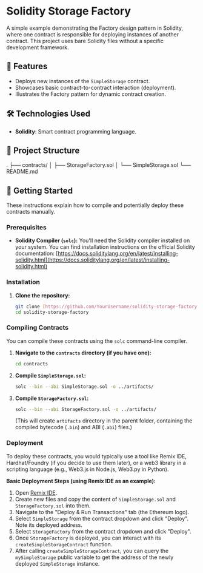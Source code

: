 # Solidity Storage Factory

A simple example demonstrating the Factory design pattern in Solidity, where one contract is responsible for deploying instances of another contract. This project uses bare Solidity files without a specific development framework.

## 🌟 Features

* Deploys new instances of the `SimpleStorage` contract.
* Showcases basic contract-to-contract interaction (deployment).
* Illustrates the Factory pattern for dynamic contract creation.

## 🛠️ Technologies Used

* **Solidity**: Smart contract programming language.

## 📁 Project Structure
.
├── contracts/
│   ├── StorageFactory.sol
│   └── SimpleStorage.sol
└── README.md

## 🚀 Getting Started

These instructions explain how to compile and potentially deploy these contracts manually.

### Prerequisites

* **Solidity Compiler (`solc`):** You'll need the Solidity compiler installed on your system. You can find installation instructions on the official Solidity documentation: [https://docs.soliditylang.org/en/latest/installing-solidity.html](https://docs.soliditylang.org/en/latest/installing-solidity.html)

### Installation

1.  **Clone the repository:**
    ```bash
    git clone [https://github.com/YourUsername/solidity-storage-factory.git](https://github.com/YourUsername/solidity-storage-factory.git)
    cd solidity-storage-factory
    ```

### Compiling Contracts

You can compile these contracts using the `solc` command-line compiler.

1.  **Navigate to the `contracts` directory (if you have one):**
    ```bash
    cd contracts
    ```
2.  **Compile `SimpleStorage.sol`:**
    ```bash
    solc --bin --abi SimpleStorage.sol -o ../artifacts/
    ```
3.  **Compile `StorageFactory.sol`:**
    ```bash
    solc --bin --abi StorageFactory.sol -o ../artifacts/
    ```
    (This will create `artifacts` directory in the parent folder, containing the compiled bytecode (`.bin`) and ABI (`.abi`) files.)

### Deployment

To deploy these contracts, you would typically use a tool like Remix IDE, Hardhat/Foundry (if you decide to use them later), or a web3 library in a scripting language (e.g., Web3.js in Node.js, Web3.py in Python).

**Basic Deployment Steps (using Remix IDE as an example):**

1.  Open [Remix IDE](https://remix.ethereum.org/).
2.  Create new files and copy the content of `SimpleStorage.sol` and `StorageFactory.sol` into them.
3.  Navigate to the "Deploy & Run Transactions" tab (the Ethereum logo).
4.  Select `SimpleStorage` from the contract dropdown and click "Deploy". Note its deployed address.
5.  Select `StorageFactory` from the contract dropdown and click "Deploy".
6.  Once `StorageFactory` is deployed, you can interact with its `createSimpleStorageContract` function.
7.  After calling `createSimpleStorageContract`, you can query the `mySimpleStorage` public variable to get the address of the newly deployed `SimpleStorage` instance.
